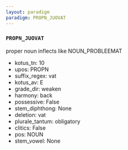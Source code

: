 ```yaml
---
layout: paradigm
paradigm: PROPN_JUOVAT
---
```

### ` PROPN_JUOVAT `

proper noun inflects like NOUN_PROBLEEMAT
* kotus_tn: 10
* upos: PROPN
* suffix_regex: vat
* kotus_av: E
* grade_dir: weaken
* harmony: back
* possessive: False
* stem_diphthong: None
* deletion: vat
* plurale_tantum: obligatory
* clitics: False
* pos: NOUN
* stem_vowel: None

